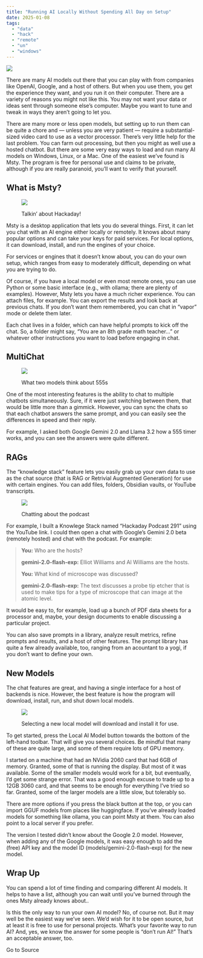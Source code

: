 ```yaml
---
title: "Running AI Locally Without Spending All Day on Setup"
date: 2025-01-08
tags: 
  - "data"
  - "hack"
  - "remote"
  - "un"
  - "windows"
---
```


![](https://hackaday.com/wp-content/uploads/2024/06/LargeLanguageModel.jpg?w=800)

There are many AI models out there that you can play with from companies like OpenAI, Google, and a host of others. But when you use them, you get the experience they want, and you run it on their computer. There are a variety of reasons you might not like this. You may not want your data or ideas sent through someone else’s computer. Maybe you want to tune and tweak in ways they aren’t going to let you.

There are many more or less open models, but setting up to run them can be quite a chore and — unless you are very patient — require a substantial-sized video card to use as a vector processor. There’s very little help for the last problem. You can farm out processing, but then you might as well use a hosted chatbot. But there are some very easy ways to load and run many AI models on Windows, Linux, or a Mac. One of the easiest we’ve found is Msty. The program is free for personal use and claims to be private, although if you are really paranoid, you’ll want to verify that yourself.

## What is Msty?

<figure>

![](https://hackaday.com/wp-content/uploads/2024/12/hadchat.png?w=250)

<figcaption>

Talkin’ about Hackaday!

</figcaption>

</figure>

Msty is a desktop application that lets you do several things. First, it can let you chat with an AI engine either locally or remotely. It knows about many popular options and can take your keys for paid services. For local options, it can download, install, and run the engines of your choice.

For services or engines that it doesn’t know about, you can do your own setup, which ranges from easy to moderately difficult, depending on what you are trying to do.

Of course, if you have a local model or even most remote ones, you can use Python or some basic interface (e.g., with ollama; there are plenty of examples). However, Msty lets you have a much richer experience. You can attach files, for example. You can export the results and look back at previous chats. If you don’t want them remembered, you can chat in “vapor” mode or delete them later.

Each chat lives in a folder, which can have helpful prompts to kick off the chat. So, a folder might say, “You are an 8th grade math teacher…” or whatever other instructions you want to load before engaging in chat.

## MultiChat

<figure>

![](https://hackaday.com/wp-content/uploads/2024/12/msty555.png?w=250)

<figcaption>

What two models think about 555s

</figcaption>

</figure>

One of the most interesting features is the ability to chat to multiple chatbots simultaneously. Sure, if it were just switching between them, that would be little more than a gimmick. However, you can sync the chats so that each chatbot answers the same prompt, and you can easily see the differences in speed and their reply.

For example, I asked both Google Gemini 2.0 and Llama 3.2 how a 555 timer works, and you can see the answers were quite different.

## RAGs

The “knowledge stack” feature lets you easily grab up your own data to use as the chat source (that is RAG or Retrivial Augmented Generation) for use with certain engines. You can add files, folders, Obsidian vaults, or YouTube transcripts.

<figure>

![](https://hackaday.com/wp-content/uploads/2024/12/podchat.png?w=250)

<figcaption>

Chatting about the podcast

</figcaption>

</figure>

For example, I built a Knowlege Stack named “Hackaday Podcast 291” using the YouTube link. I could then open a chat with Google’s Gemini 2.0 beta (remotely hosted) and chat with the podcast. For example:

> **You:** Who are the hosts?
> 
> **gemini-2.0-flash-exp:** Elliot Williams and Al Williams are the hosts.
> 
> **You:** What kind of microscope was discussed?
> 
> **gemini-2.0-flash-exp:** The text discusses a probe tip etcher that is used to make tips for a type of microscope that can image at the atomic level.

It would be easy to, for example, load up a bunch of PDF data sheets for a processor and, maybe, your design documents to enable discussing a particular project.

You can also save prompts in a library, analyze result metrics, refine prompts and results, and a host of other features. The prompt library has quite a few already available, too, ranging from an acountant to a yogi, if you don’t want to define your own.

## New Models

The chat features are great, and having a single interface for a host of backends is nice. However, the best feature is how the program will download, install, run, and shut down local models.

<figure>

![](https://hackaday.com/wp-content/uploads/2024/12/nm.png?w=250)

<figcaption>

Selecting a new local model will download and install it for use.

</figcaption>

</figure>

To get started, press the Local AI Model button towards the bottom of the left-hand toolbar. That will give you several choices. Be mindful that many of these are quite large, and some of them require lots of GPU memory.

I started on a machine that had an NVidia 2060 card that had 6GB of memory. Granted, some of that is running the display. But most of it was available. Some of the smaller models would work for a bit, but eventually, I’d get some strange error. That was a good enough excuse to trade up to a 12GB 3060 card, and that seems to be enough for everything I’ve tried so far. Granted, some of the larger models are a little slow, but tolerably so.

There are more options if you press the black button at the top, or you can import GGUF models from places like huggingface. If you’ve already loaded models for something like ollama, you can point Msty at them. You can also point to a local server if you prefer.

The version I tested didn’t know about the Google 2.0 model. However, when adding any of the Google models, it was easy enough to add the (free) API key and the model ID (models/gemini-2.0-flash-exp) for the new model.

## Wrap Up

You can spend a lot of time finding and comparing different AI models. It helps to have a list, although you can wait until you’ve burned through the ones Msty already knows about..

Is this the only way to run your own AI model? No, of course not. But it may well be the easiest way we’ve seen. We’d wish for it to be open source, but at least it is free to use for personal projects. What’s your favorite way to run AI? And, yes, we know the answer for some people is “don’t run AI!” That’s an acceptable answer, too.

Go to Source

